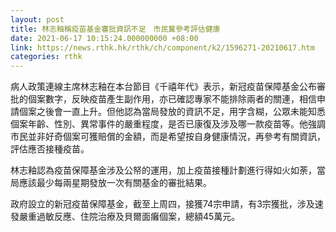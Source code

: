 ```yaml
---
layout: post
title: 林志釉稱疫苗基金審批資訊不足　市民冀參考評估健康
date: 2021-06-17 10:15:24.000000000 +08:00
link: https://news.rthk.hk/rthk/ch/component/k2/1596271-20210617.htm
categories: rthk
---
```


病人政策連線主席林志釉在本台節目《千禧年代》表示，新冠疫苗保障基金公布審批的個案數字，反映疫苗產生副作用，亦已確認專家不能排除兩者的關連，相信申請個案之後會一直上升。但他認為當局發放的資訊不足，用字含糊，公眾未能知悉個案年齡、性別、異常事件的嚴重程度，是否已康復及涉及哪一款疫苗等。他強調市民並非好奇個案可獲賠償的金額，而是希望按自身健康情況，再參考有關資訊，評估應否接種疫苗。

林志釉認為疫苗保障基金涉及公帑的運用，加上疫苗接種計劃進行得如火如荼，當局應該最少每兩星期發放一次有關基金的審批結果。

政府設立的新冠疫苗保障基金，截至上周四，接獲74宗申請，有3宗獲批，涉及速發嚴重過敏反應、住院治療及貝爾面癱個案，總額45萬元。
